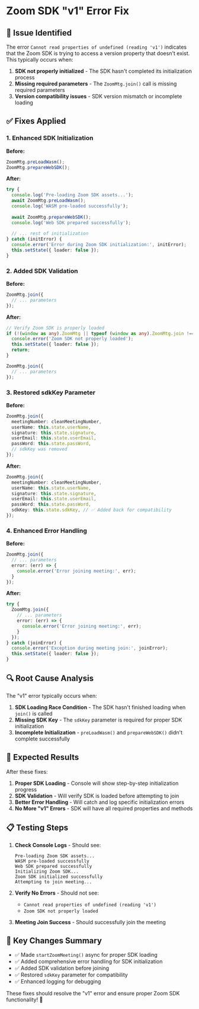 # Zoom SDK "v1" Error Fix

## 🚨 **Issue Identified**

The error `Cannot read properties of undefined (reading 'v1')` indicates that the Zoom SDK is trying to access a version property that doesn't exist. This typically occurs when:

1. **SDK not properly initialized** - The SDK hasn't completed its initialization process
2. **Missing required parameters** - The `ZoomMtg.join()` call is missing required parameters
3. **Version compatibility issues** - SDK version mismatch or incomplete loading

## ✅ **Fixes Applied**

### **1. Enhanced SDK Initialization**

**Before:**
```typescript
ZoomMtg.preLoadWasm();
ZoomMtg.prepareWebSDK();
```

**After:**
```typescript
try {
  console.log('Pre-loading Zoom SDK assets...');
  await ZoomMtg.preLoadWasm();
  console.log('WASM pre-loaded successfully');
  
  await ZoomMtg.prepareWebSDK();
  console.log('Web SDK prepared successfully');
  
  // ... rest of initialization
} catch (initError) {
  console.error('Error during Zoom SDK initialization:', initError);
  this.setState({ loader: false });
}
```

### **2. Added SDK Validation**

**Before:**
```typescript
ZoomMtg.join({
  // ... parameters
});
```

**After:**
```typescript
// Verify Zoom SDK is properly loaded
if (!(window as any).ZoomMtg || typeof (window as any).ZoomMtg.join !== 'function') {
  console.error('Zoom SDK not properly loaded');
  this.setState({ loader: false });
  return;
}

ZoomMtg.join({
  // ... parameters
});
```

### **3. Restored sdkKey Parameter**

**Before:**
```typescript
ZoomMtg.join({
  meetingNumber: cleanMeetingNumber,
  userName: this.state.userName,
  signature: this.state.signature,
  userEmail: this.state.userEmail,
  passWord: this.state.passWord,
  // sdkKey was removed
});
```

**After:**
```typescript
ZoomMtg.join({
  meetingNumber: cleanMeetingNumber,
  userName: this.state.userName,
  signature: this.state.signature,
  userEmail: this.state.userEmail,
  passWord: this.state.passWord,
  sdkKey: this.state.sdkKey, // ✅ Added back for compatibility
});
```

### **4. Enhanced Error Handling**

**Before:**
```typescript
ZoomMtg.join({
  // ... parameters
  error: (err) => {
    console.error('Error joining meeting:', err);
  }
});
```

**After:**
```typescript
try {
  ZoomMtg.join({
    // ... parameters
    error: (err) => {
      console.error('Error joining meeting:', err);
    }
  });
} catch (joinError) {
  console.error('Exception during meeting join:', joinError);
  this.setState({ loader: false });
}
```

## 🔍 **Root Cause Analysis**

The "v1" error typically occurs when:

1. **SDK Loading Race Condition** - The SDK hasn't finished loading when `join()` is called
2. **Missing SDK Key** - The `sdkKey` parameter is required for proper SDK initialization
3. **Incomplete Initialization** - `preLoadWasm()` and `prepareWebSDK()` didn't complete successfully

## 🚀 **Expected Results**

After these fixes:

1. **Proper SDK Loading** - Console will show step-by-step initialization progress
2. **SDK Validation** - Will verify SDK is loaded before attempting to join
3. **Better Error Handling** - Will catch and log specific initialization errors
4. **No More "v1" Errors** - SDK will have all required properties and methods

## 📋 **Testing Steps**

1. **Check Console Logs** - Should see:
   ```
   Pre-loading Zoom SDK assets...
   WASM pre-loaded successfully
   Web SDK prepared successfully
   Initializing Zoom SDK...
   Zoom SDK initialized successfully
   Attempting to join meeting...
   ```

2. **Verify No Errors** - Should not see:
   - `Cannot read properties of undefined (reading 'v1')`
   - `Zoom SDK not properly loaded`

3. **Meeting Join Success** - Should successfully join the meeting

## 🎯 **Key Changes Summary**

- ✅ Made `startZoomMeeting()` async for proper SDK loading
- ✅ Added comprehensive error handling for SDK initialization
- ✅ Added SDK validation before joining
- ✅ Restored `sdkKey` parameter for compatibility
- ✅ Enhanced logging for debugging

These fixes should resolve the "v1" error and ensure proper Zoom SDK functionality! 🎉
